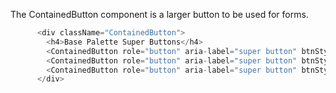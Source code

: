 The ContainedButton component is a larger button to be used for forms.

```js
      <div className="ContainedButton">
        <h4>Base Palette Super Buttons</h4>
        <ContainedButton role="button" aria-label="super button" btnStyle="default" onClick={()=>{}} />
        <ContainedButton role="button" aria-label="super button" btnStyle="primary" onClick={()=>{}} />
        <ContainedButton role="button" aria-label="super button" btnStyle="secondary" onClick={()=>{}} />
      </div>
```